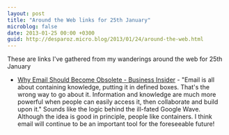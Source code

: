 ```yaml
---
layout: post
title: "Around the Web links for 25th January"
microblog: false
date: 2013-01-25 00:00 +0300
guid: http://desparoz.micro.blog/2013/01/24/around-the-web.html
---
```

<p>These are links I've gathered from my wanderings around the web for 25th January</p>
<ul>
<li><a href="http://www.businessinsider.com/why-email-should-become-obsolete-2013-1">Why Email Should Become Obsolete - Business Insider</a>  - &quot;Email is all about containing knowledge, putting it in defined boxes. That&#039;s the wrong way to go about it. Information and knowledge are much more powerful when people can easily access it, then collaborate and build upon it.&quot; Sounds like the logic behind the ill-fated Google Wave. Although the idea is good in principle, people like containers. I think email will continue to be an important tool for the foreseeable future!</li>
</ul>
